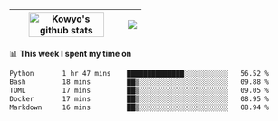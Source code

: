| <a href="https://github.com/anuraghazra/github-readme-stats"><img width="85%" src="https://github-readme-stats.vercel.app/api?username=kowyo&show_icons=true&hide_border=true&theme=transparent" alt="Kowyo's github stats" /></a> | <a href="https://github.com/anuraghazra/github-readme-stats"><img align="center" src="https://github-readme-stats.vercel.app/api/top-langs/?username=kowyo&exclude_repo=Engineering-Competition-Robot,mobile-robot&hide=c,assembly,shaderlab,hlsl,mathematica,cmake&layout=compact&hide_border=true&theme=transparent" /></a> |
| ------------- | ------------- |

📊 **This week I spent my time on**
<!--START_SECTION:waka-->

```txt
Python       1 hr 47 mins    ██████████████░░░░░░░░░░░   56.52 %
Bash         18 mins         ██▒░░░░░░░░░░░░░░░░░░░░░░   09.88 %
TOML         17 mins         ██▒░░░░░░░░░░░░░░░░░░░░░░   09.05 %
Docker       17 mins         ██▒░░░░░░░░░░░░░░░░░░░░░░   08.95 %
Markdown     16 mins         ██▒░░░░░░░░░░░░░░░░░░░░░░   08.94 %
```

<!--END_SECTION:waka-->
